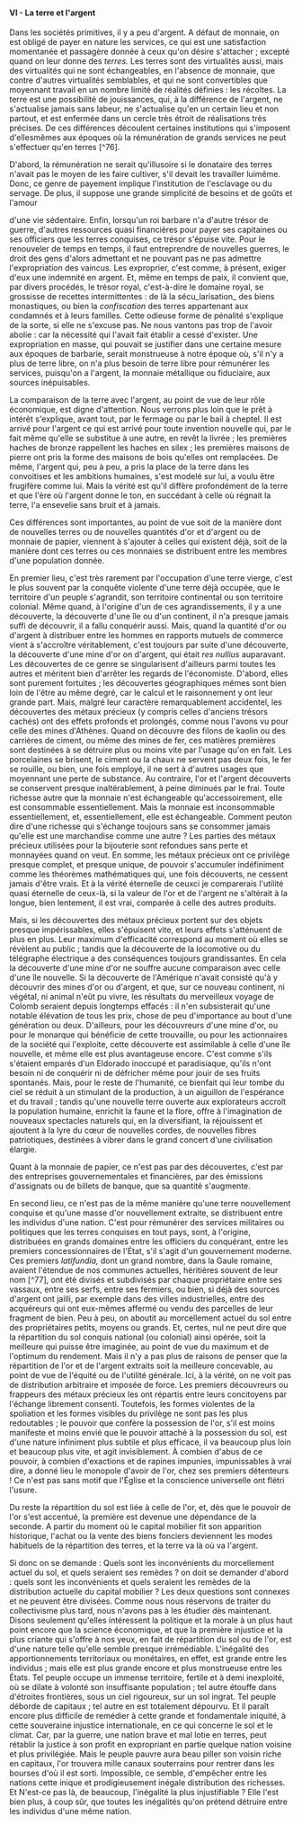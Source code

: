 #### VI - La terre et l'argent

Dans les sociétés primitives, il y a peu d'argent. A défaut de monnaie, on est obligé de payer en nature les services, ce qui est une satisfaction momentanée et passagère donnée à ceux qu'on désire s'attacher ; excepté quand on leur donne des _terres._ Les terres sont des virtualités aussi, mais des virtualités qui ne sont échangeables, en l'absence de monnaie, que contre d'autres virtualités semblables, et qui ne sont convertibles que moyennant travail en un nombre limité de réalités définies : les récoltes. La terre est une possibilité de jouissances, qui, à la différence de l'argent, ne s'actualise jamais sans labeur, ne s'actualise qu'en un certain lieu et non partout, et est enfermée dans un cercle très étroit de réalisations très précises. De ces différences découlent certaines institutions qui s'imposent d'ellesmêmes aux époques où la rémunération de grands services ne peut s'effectuer qu'en terres [^76].

D'abord, la rémunération ne serait qu'illusoire si le donataire des terres n'avait pas le moyen de les faire cultiver, s'il devait les travailler luimême. Donc, ce genre de payement implique l'institution de l'esclavage ou du servage. De plus, il suppose une grande simplicité de besoins et de goûts et l'amour

d'une vie sédentaire. Enfin, lorsqu'un roi barbare n'a d'autre trésor de guerre, d'autres ressources quasi financières pour payer ses capitaines ou ses officiers que les terres conquises, ce trésor s'épuise vite. Pour le renouveler de temps en temps, il faut entreprendre de nouvelles guerres, le droit des gens d'alors admettant et ne pouvant pas ne pas admettre l'expropriation des vaincus. Les exproprier, c'est comme, à présent, exiger d'eux une indemnité en argent. Et, même en temps de paix, il convient que, par divers procédés, le trésor royal, c'est-à-dire le domaine royal, se grossisse de recettes intermittentes : de là la sécu_larisation_ des biens monastiques, ou bien la _confiscation_ des terres appartenant aux condamnés et à leurs familles. Cette odieuse forme de pénalité s'explique de la sorte, si elle ne s'excuse pas. Ne nous vantons pas trop de l'avoir abolie : car la nécessité qui l'avait fait établir a cessé d'exister. Une expropriation en masse, qui pouvait se justifier dans une certaine mesure aux époques de barbarie, serait monstrueuse à notre époque où, s'il n'y a plus de terre libre, on n'a plus besoin de terre libre pour rémunérer les services, puisqu'on a l'argent, la monnaie métallique ou fiduciaire, aux sources inépuisables.

La comparaison de la terre avec l'argent, au point de vue de leur rôle économique, est digne d'attention. Nous verrons plus loin que le prêt à intérêt s'explique, avant tout, par le fermage ou par le bail à cheptel. Il est arrivé pour l'argent ce qui est arrivé pour toute invention nouvelle qui, par le fait même qu'elle se substitue à une autre, en revêt la livrée ; les premières haches de bronze rappellent les haches en silex ; les premières maisons de pierre ont pris la forme des maisons de bois qu'elles ont remplacées. De même, l'argent qui, peu à peu, a pris la place de la terre dans les convoitises et les ambitions humaines, s'est modelé sur lui, a voulu être frugifère comme lui. Mais la vérité est qu'il diffère profondément de la terre et que l'ère où l'argent donne le ton, en succédant à celle où régnait la terre, l'a ensevelie sans bruit et à jamais.

Ces différences sont importantes, au point de vue soit de la manière dont de nouvelles terres ou de nouvelles quantités d'or et d'argent ou de monnaie de papier, viennent à s'ajouter à celles qui existent déjà, soit de la manière dont ces terres ou ces monnaies se distribuent entre les membres d'une population donnée.

En premier lieu, c'est très rarement par l'occupation d'une terre vierge, c'est le plus souvent par la conquête violente d'une terre déjà occupée, que le territoire d'un peuple s'agrandit, son territoire continental ou son territoire colonial. Même quand, à l'origine d'un de ces agrandissements, il y a une découverte, la découverte d'une île ou d'un continent, il n'a presque jamais suffi de découvrir, il a fallu conquérir aussi. Mais, quand la quantité d'or ou d'argent à distribuer entre les hommes en rapports mutuels de commerce vient à s'accroître véritablement, c'est toujours par suite d'une découverte, la découverte d'une mine d'or on d'argent, qui était _res nullius_ auparavant. Les découvertes de ce genre se singularisent d'ailleurs parmi toutes les autres et méritent bien d'arrêter les regards de l'économiste. D'abord, elles sont purement fortuites ; les découvertes géographiques mêmes sont bien loin de l'être au même degré, car le calcul et le raisonnement y ont leur grande part. Mais, malgré leur caractère remarquablement accidentel, les découvertes des métaux précieux (y compris celles d'anciens trésors cachés) ont des effets profonds et prolongés, comme nous l'avons vu pour celle des mines d'Athènes. Quand on découvre des filons de kaolin ou des carrières de ciment, ou même des mines de fer, ces matières premières sont destinées à se détruire plus ou moins vite par l'usage qu'on en fait. Les porcelaines se brisent, le ciment ou la chaux ne servent pas deux fois, le fer se rouille, ou bien, une fois employé, il ne sert à d'autres usages que moyennant une perte de substance. Au contraire, l'or et l'argent découverts se conservent presque inaltérablement, à peine diminués par le frai. Toute richesse autre que la monnaie n'est échangeable qu'accessoirement, elle est consommable essentiellement. Mais la monnaie est inconsommable essentiellement, et, essentiellement, elle est échangeable. Comment peuton dire d'une richesse qui s'échange toujours sans se consommer jamais qu'elle est une marchandise comme une autre ? Les parties des métaux précieux utilisées pour la bijouterie sont refondues sans perte et monnayées quand on veut. En somme, les métaux précieux ont ce privilège presque complet, et presque unique, de pouvoir s'accumuler indéfiniment comme les théorèmes mathématiques qui, une fois découverts, ne cessent jamais d'être vrais. Et à la vérité éternelle de ceuxci je comparerais l'utilité quasi éternelle de ceux-là, si la valeur de l'or et de l'argent ne s'altérait à la longue, bien lentement, il est vrai, comparée à celle des autres produits.

Mais, si les découvertes des métaux précieux portent sur des objets presque impérissables, elles s'épuisent vite, et leurs effets s'atténuent de plus en plus. Leur maximum d'efficacité correspond au moment où elles se révèlent au public ; tandis que la découverte de la locomotive ou du télégraphe électrique a des conséquences toujours grandissantes. En cela la découverte d'une mine d'or ne souffre aucune comparaison avec celle d'une île nouvelle. Si la découverte de l'Amérique n'avait consisté qu'à y découvrir des mines d'or ou d'argent, et que, sur ce nouveau continent, ni végétal, ni animal n'eût pu vivre, les résultats du merveilleux voyage de Colomb seraient depuis longtemps effacés : il n'en subsisterait qu'une notable élévation de tous les prix, chose de peu d'importance au bout d'une génération ou deux. D'ailleurs, pour les découvreurs d'une mine d'or, ou pour le monarque qui bénéficie de cette trouvaille, ou pour les actionnaires de la société qui l'exploite, cette découverte est assimilable à celle d'une île nouvelle, et même elle est plus avantageuse encore. C'est comme s'ils s'étaient emparés d'un Eldorado inoccupé et paradisiaque, qu'ils n'ont besoin ni de conquérir ni de défricher même pour jouir de ses fruits spontanés. Mais, pour le reste de l'humanité, ce bienfait qui leur tombe du ciel se réduit à un stimulant de la production, à un aiguillon de l'espérance et du travail ; tandis qu'une nouvelle terre ouverte aux explorateurs accroît la population humaine, enrichit la faune et la flore, offre à l'imagination de nouveaux spectacles naturels qui, en la diversifiant, la réjouissent et ajoutent à la lyre du cœur de nouvelles cordes, de nouvelles fibres patriotiques, destinées à vibrer dans le grand concert d'une civilisation élargie.

Quant à la monnaie de papier, ce n'est pas par des découvertes, c'est par des entreprises gouvernementales et financières, par des émissions d'assignats ou de billets de banque, que sa quantité s'augmente.

En second lieu, ce n'est pas de la même manière qu'une terre nouvellement conquise et qu'une masse d'or nouvellement extraite, se distribuent entre les individus d'une nation. C'est pour rémunérer des services militaires ou politiques que les terres conquises en tout pays, sont, à l'origine, distribuées en grands domaines entre les officiers du conquérant, entre les premiers concessionnaires de l'État, s'il s'agit d'un gouvernement moderne. Ces premiers _latifundia,_ dont un grand nombre, dans la Gaule romaine, avaient l'étendue de nos communes actuelles, héritières souvent de leur nom [^77], ont été divisés et subdivisés par chaque propriétaire entre ses vassaux, entre ses serfs, entre ses fermiers, ou bien, si déjà des sources d'argent ont jailli, par exemple dans des villes industrielles, entre des acquéreurs qui ont eux-mêmes affermé ou vendu des parcelles de leur fragment de bien. Peu à peu, on aboutit au morcellement actuel du sol entre des propriétaires petits, moyens ou grands. Et, certes, nul ne peut dire que la répartition du sol conquis national (ou colonial) ainsi opérée, soit la meilleure qui puisse être imaginée, au point de vue du maximum et de l'optimum du rendement. Mais il n'y a pas plus de raisons de penser que la répartition de l'or et de l'argent extraits soit la meilleure concevable, au point de vue de l'équité ou de l'utilité générale. Ici, à la vérité, on ne voit pas de distribution arbitraire et imposée de force. Les premiers découvreurs ou frappeurs des métaux précieux les ont répartis entre leurs concitoyens par l'échange librement consenti. Toutefois, les formes violentes de la spoliation et les formes visibles du privilège ne sont pas les plus redoutables ; le pouvoir que confère la possession de l'or, s'il est moins manifeste et moins envié que le pouvoir attaché à la possession du sol, est d'une nature infiniment plus subtile et plus efficace, il va beaucoup plus loin et beaucoup plus vite, et agit invisiblement. À combien d'abus de ce pouvoir, à combien d'exactions et de rapines impunies, impunissables à vrai dire, a donné lieu le monopole d'avoir de l'or, chez ses premiers détenteurs ! Ce n'est pas sans motif que l'Église et la conscience universelle ont flétri l'usure.

Du reste la répartition du sol est liée à celle de l'or, et, dès que le pouvoir de l'or s'est accentué, la première est devenue une dépendance de la seconde. A partir du moment où le capital mobilier fit son apparition historique, l'achat ou la vente des biens fonciers deviennent les modes habituels de la répartition des terres, et la terre va là où va l'argent.

Si donc on se demande : Quels sont les inconvénients du morcellement actuel du sol, et quels seraient ses remèdes ? on doit se demander d'abord : quels sont les inconvénients et quels seraient les remèdes de la distribution actuelle du capital mobilier ? Les deux questions sont connexes et ne peuvent être divisées. Comme nous nous réservons de traiter du collectivisme plus tard, nous n'avons pas à les étudier dès maintenant. Disons seulement qu'elles intéressent la politique et la morale à un plus haut point encore que la science économique, et que la première injustice et la plus criante qui s'offre à nos yeux, en fait de répartition du sol ou de l'or, est d'une nature telle qu'elle semble presque irrémédiable. L'inégalité des apportionnements territoriaux ou monétaires, en effet, est grande entre les individus ; mais elle est plus grande encore et plus monstrueuse entre les États. Tel peuple occupe un immense territoire, fertile et à demi inexploité, où se dilate à volonté son insuffisante population ; tel autre étouffe dans d'étroites frontières, sous un ciel rigoureux, sur un sol ingrat. Tel peuple déborde de capitaux ; tel autre en est totalement dépourvu. Et il paraît encore plus difficile de remédier à cette grande et fondamentale iniquité, à cette souveraine injustice internationale, en ce qui concerne le sol et le climat. Car, par la guerre, une nation brave et mal lotie en terres, peut rétablir la justice à son profit en expropriant en partie quelque nation voisine et plus privilégiée. Mais le peuple pauvre aura beau piller son voisin riche en capitaux, l'or trouvera mille canaux souterrains pour rentrer dans les bourses d'où il est sorti. Impossible, ce semble, d'empêcher entre les nations cette inique et prodigieusement inégale distribution des richesses. Et N'est-ce pas là, de beaucoup, l'inégalité la plus injustifiable ? Elle l'est bien plus, à coup sûr, que toutes les inégalités qu'on prétend détruire entre les individus d'une même nation.
